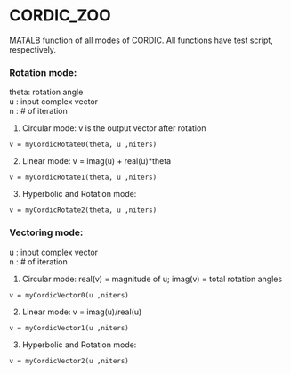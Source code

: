 # CORDIC_ZOO
MATALB function of all modes of CORDIC. All functions have test script, respectively.

### Rotation mode:
theta: rotation angle  
u    : input complex vector  
n    : # of iteration

1. Circular mode: v is the output vector after rotation
```
v = myCordicRotate0(theta, u ,niters)
```

2. Linear mode: v = imag(u) + real(u)*theta
```
v = myCordicRotate1(theta, u ,niters)
```

3. Hyperbolic and Rotation mode:
```
v = myCordicRotate2(theta, u ,niters)
```

### Vectoring mode:
u    : input complex vector  
n    : # of iteration  

1. Circular mode: real(v) = magnitude of u; imag(v) = total rotation angles
```
v = myCordicVector0(u ,niters)
```

2. Linear mode: v = imag(u)/real(u)
```
v = myCordicVector1(u ,niters)
```

3. Hyperbolic and Rotation mode: 
```
v = myCordicVector2(u ,niters)
```
